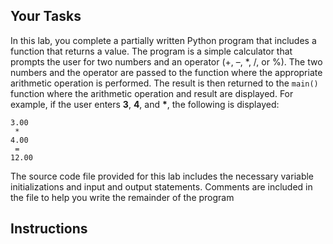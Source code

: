 ## Your Tasks

In this lab, you complete a partially written Python program that includes a function that returns a value. The program is a simple calculator that prompts the user for two numbers and an operator (+, –, \*, /, or %). The two numbers and the operator are passed to the function where the appropriate arithmetic operation is
performed. The result is then returned to the `main()` function where the arithmetic operation and result are displayed. For example, if the user enters **3**, **4**, and **\***, the following is displayed:

```
3.00
 *
4.00
 =
12.00
```

The source code file provided for this lab includes the necessary variable initializations and input and output statements. Comments are included in the file to help you write the remainder of the program

## Instructions
